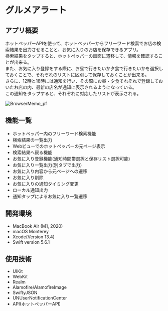 # グルメアラート

<h2>アプリ概要</h2>

 ホットペッパーAPIを使って、ホットペッパーからフリーワード検索でお店の検索結果を出力させることと、お気に入りのお店を保存できるアプリ。  
 検索結果をタップすると、ホットペッパーの画面に遷移して、情報を確認することが出来る。  
 また、お気に入り登録をする際に、お昼で行きたいか夕食で行きたいかを選択しておくことで、それぞれのリストに区別して保存しておくことが出来る。  
 さらに、12時と18時には通知を行い、その際にお昼・夕食それぞれで登録しておいたお店の内、最新の店名が通知に表示されるようになっている。  
 この通知をタップすると、それぞれに対応したリストが表示される。
 
 
 ![BrowserMemo_pf](https://user-images.githubusercontent.com/82436202/179435716-ba1f2a60-adf3-4af8-abb6-df0868650387.gif)


<h2>機能一覧</h2>

* ホットペッパー内のフリーワード検索機能
* 検索結果の一覧出力
* Webビューでのホットペッパーの元ページ表示
* 検索結果へ戻る機能
* お気に入り登録機能(通知時間帯選択と保存リスト選択可能)
* お気に入り一覧出力(別タブで出力)
* お気に入り内容から元ページへの遷移
* お気に入り削除
* お気に入りの通知タイミング変更
* ローカル通知出力
* 通知タップによるお気に入り一覧遷移


<h2>開発環境</h2>

* MacBook Air (M1, 2020)
* macOS Monterey 
* Xcode(Version 13.4)
* Swift version 5.6.1

<h2>使用技術</h2>

* UIKit
* WebKit
* Realm
* Alamofire/AlamofireImage
* SwiftyJSON
* UNUserNotificationCenter
* API(ホットペッパーAPI)
